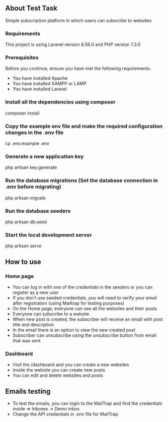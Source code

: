 
## About Test Task

Simple subscription platform in which users can subscribe to websites

### Requirements 
This project is using Laravel version 8.56.0 and PHP version 7.3.0

### Prerequisites

Before you continue, ensure you have met the following requirements:

* You have installed Apache
* You have installed XAMPP or LAMP
* You have installed Laravel

### Install all the dependencies using composer
composer install

### Copy the example env file and make the required configuration changes in the .env file
cp .env.example .env

### Generate a new application key
php artisan key:generate

### Run the database migrations (Set the database connection in .env before migrating)
php artisan migrate

### Run the database seeders
php artisan db:seed

### Start the local development server
php artisan serve

## How to use

### Home page
* You can log in with one of the credentials in the seeders or you can register as a new user
* If you don't use seeded credentials, you will need to verify your email after registration (using Mailtrap for testing purposes)
* On the Home page, everyone can see all the websites and their posts
* Everyone can subscribe to a website
* When new post is created, the subscriber will receive an email with post title and description
* In the email there is an option to view the new created post
* Subscriber can unsubscribe using the unsubscribe button from email that was sent

### Dashboard
* Visit the /dashboard and you can create a new websites
* Inside the website you can create new posts
* You can edit and delete websites and posts

## Emails testing
* To test the emails, you can login to the MailTrap and find the credentials inside => Inboxes -> Demo inbox
* Change the API credentials in .env file for MailTrap  

